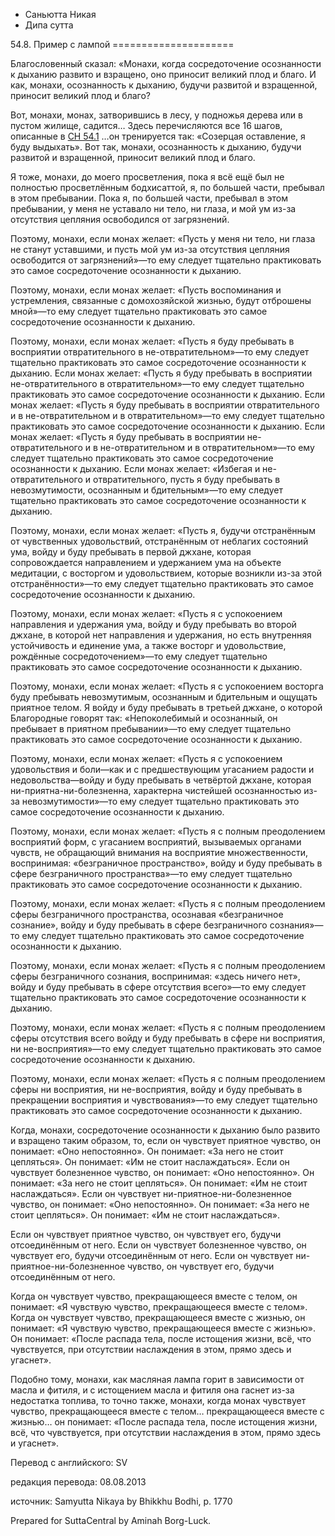 









* Саньютта Никая
* Дипа сутта


54\.8\. Пример с лампой
\=\=\=\=\=\=\=\=\=\=\=\=\=\=\=\=\=\=\=\=\=



Благословенный сказал: «Монахи, когда сосредоточение осознанности к дыханию развито и взращено, оно приносит великий плод и благо\. И как, монахи, осознанность к дыханию, будучи развитой и взращенной, приносит великий плод и благо?


Вот, монахи, монах, затворившись в лесу, у подножья дерева или в пустом жилище, садится… Здесь перечисляются все 16 шагов, описанные в [СН 54\.1](/sn54\.1/ru/sv) …он тренируется так: «Созерцая оставление, я буду выдыхать»\. Вот так, монахи, осознанность к дыханию, будучи развитой и взращенной, приносит великий плод и благо\.


Я тоже, монахи, до моего просветления, пока я всё ещё был не полностью просветлённым бодхисаттой, я, по большей части, пребывал в этом пребывании\. Пока я, по большей части, пребывал в этом пребывании, у меня не уставало ни тело, ни глаза, и мой ум из\-за отсутствия цепляния освободился от загрязнений\.


Поэтому, монахи, если монах желает: «Пусть у меня ни тело, ни глаза не станут уставшими, и пусть мой ум из\-за отсутствия цепляния освободится от загрязнений»—то ему следует тщательно практиковать это самое сосредоточение осознанности к дыханию\.


Поэтому, монахи, если монах желает: «Пусть воспоминания и устремления, связанные с домохозяйской жизнью, будут отброшены мной»—то ему следует тщательно практиковать это самое сосредоточение осознанности к дыханию\.


Поэтому, монахи, если монах желает: «Пусть я буду пребывать в восприятии отвратительного в не\-отвратительном»—то ему следует тщательно практиковать это самое сосредоточение осознанности к дыханию\. Если монах желает: «Пусть я буду пребывать в восприятии не\-отвратительного в отвратительном»—то ему следует тщательно практиковать это самое сосредоточение осознанности к дыханию\. Если монах желает: «Пусть я буду пребывать в восприятии отвратительного и в не\-отвратительном и в отвратительном»—то ему следует тщательно практиковать это самое сосредоточение осознанности к дыханию\. Если монах желает: «Пусть я буду пребывать в восприятии не\-отвратительного и в не\-отвратительном и в отвратительном»—то ему следует тщательно практиковать это самое сосредоточение осознанности к дыханию\. Если монах желает: «Избегая и не\-отвратительного и отвратительного, пусть я буду пребывать в невозмутимости, осознанным и бдительным»—то ему следует тщательно практиковать это самое сосредоточение осознанности к дыханию\.


Поэтому, монахи, если монах желает: «Пусть я, будучи отстранённым от чувственных удовольствий, отстранённым от неблагих состояний ума, войду и буду пребывать в первой джхане, которая сопровождается направлением и удержанием ума на объекте медитации, с восторгом и удовольствием, которые возникли из\-за этой отстранённости»—то ему следует тщательно практиковать это самое сосредоточение осознанности к дыханию\.


Поэтому, монахи, если монах желает: «Пусть я с успокоением направления и удержания ума, войду и буду пребывать во второй джхане, в которой нет направления и удержания, но есть внутренняя устойчивость и единение ума, а также восторг и удовольствие, рождённые сосредоточением»—то ему следует тщательно практиковать это самое сосредоточение осознанности к дыханию\.


Поэтому, монахи, если монах желает: «Пусть я с успокоением восторга буду пребывать невозмутимым, осознанным и бдительным и ощущать приятное телом\. Я войду и буду пребывать в третьей джхане, о которой Благородные говорят так: «Непоколебимый и осознанный, он пребывает в приятном пребывании»—то ему следует тщательно практиковать это самое сосредоточение осознанности к дыханию\.


Поэтому, монахи, если монах желает: «Пусть я c успокоением удовольствия и боли—как и с предшествующим угасанием радости и недовольства—войду и буду пребывать в четвёртой джхане, которая ни\-приятна\-ни\-болезненна, характерна чистейшей осознанностью из\-за невозмутимости»—то ему следует тщательно практиковать это самое сосредоточение осознанности к дыханию\.


Поэтому, монахи, если монах желает: «Пусть я с полным преодолением восприятий форм, с угасанием восприятий, вызываемых органами чувств, не обращающий внимания на восприятие множественности, воспринимая: «безграничное пространство», войду и буду пребывать в сфере безграничного пространства»—то ему следует тщательно практиковать это самое сосредоточение осознанности к дыханию\.


Поэтому, монахи, если монах желает: «Пусть я с полным преодолением сферы безграничного пространства, осознавая «безграничное сознание», войду и буду пребывать в сфере безграничного сознания»—то ему следует тщательно практиковать это самое сосредоточение осознанности к дыханию\.


Поэтому, монахи, если монах желает: «Пусть я с полным преодолением сферы безграничного сознания, воспринимая: «здесь ничего нет», войду и буду пребывать в сфере отсутствия всего»—то ему следует тщательно практиковать это самое сосредоточение осознанности к дыханию\.


Поэтому, монахи, если монах желает: «Пусть я с полным преодолением сферы отсутствия всего войду и буду пребывать в сфере ни восприятия, ни не\-восприятия»—то ему следует тщательно практиковать это самое сосредоточение осознанности к дыханию\.


Поэтому, монахи, если монах желает: «Пусть я с полным преодолением сферы ни восприятия, ни не\-восприятия, войду и буду пребывать в прекращении восприятия и чувствования»—то ему следует тщательно практиковать это самое сосредоточение осознанности к дыханию\.


Когда, монахи, сосредоточение осознанности к дыханию было развито и взращено таким образом, то, если он чувствует приятное чувство, он понимает: «Оно непостоянно»\. Он понимает: «За него не стоит цепляться»\. Он понимает: «Им не стоит наслаждаться»\. Если он чувствует болезненное чувство, он понимает: «Оно непостоянно»\. Он понимает: «За него не стоит цепляться»\. Он понимает: «Им не стоит наслаждаться»\. Если он чувствует ни\-приятное\-ни\-болезненное чувство, он понимает: «Оно непостоянно»\. Он понимает: «За него не стоит цепляться»\. Он понимает: «Им не стоит наслаждаться»\.


Если он чувствует приятное чувство, он чувствует его, будучи отсоединённым от него\. Если он чувствует болезненное чувство, он чувствует его, будучи отсоединённым от него\. Если он чувствует ни\-приятное\-ни\-болезненное чувство, он чувствует его, будучи отсоединённым от него\.


Когда он чувствует чувство, прекращающееся вместе с телом, он понимает: «Я чувствую чувство, прекращающееся вместе с телом»\. Когда он чувствует чувство, прекращающееся вместе с жизнью, он понимает: «Я чувствую чувство, прекращающееся вместе с жизнью»\. Он понимает: «После распада тела, после истощения жизни, всё, что чувствуется, при отсутствии наслаждения в этом, прямо здесь и угаснет»\.


Подобно тому, монахи, как масляная лампа горит в зависимости от масла и фитиля, и с истощением масла и фитиля она гаснет из\-за недостатка топлива, то точно также, монахи, когда монах чувствует чувство, прекращающееся вместе с телом… прекращающееся вместе с жизнью… он понимает: «После распада тела, после истощения жизни, всё, что чувствуется, при отсутствии наслаждения в этом, прямо здесь и угаснет»\.



Перевод с английского: SV


редакция перевода: 08\.08\.2013


источник: Samyutta Nikaya by Bhikkhu Bodhi, p\. 1770


Prepared for SuttaCentral by Aminah Borg\-Luck\.






